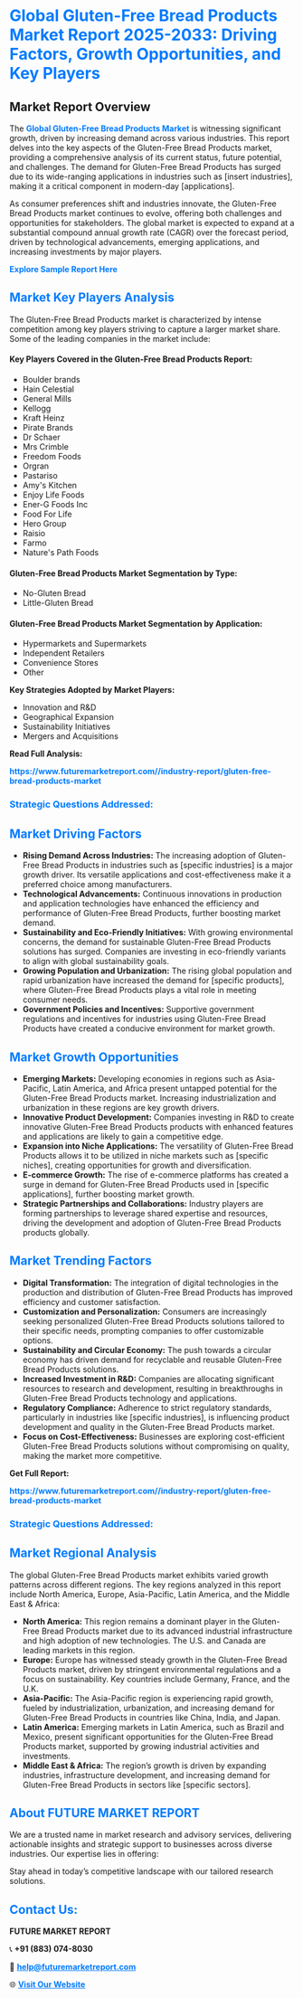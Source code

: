 <h1 style="color: #007BFF;">Global Gluten-Free Bread Products Market Report 2025-2033: Driving Factors, Growth Opportunities, and Key Players</h1>

<section id="overview">
<h2>Market Report Overview</h2>
<p>The <a href="https://www.futuremarketreport.com//industry-report/gluten-free-bread-products-market" style="color: #007BFF; text-decoration: none;"><strong>Global Gluten-Free Bread Products Market</strong></a> is witnessing significant growth, driven by increasing demand across various industries. This report delves into the key aspects of the Gluten-Free Bread Products market, providing a comprehensive analysis of its current status, future potential, and challenges. The demand for Gluten-Free Bread Products has surged due to its wide-ranging applications in industries such as [insert industries], making it a critical component in modern-day [applications].</p>
<p>As consumer preferences shift and industries innovate, the Gluten-Free Bread Products market continues to evolve, offering both challenges and opportunities for stakeholders. The global market is expected to expand at a substantial compound annual growth rate (CAGR) over the forecast period, driven by technological advancements, emerging applications, and increasing investments by major players.</p>
</section>

<section id="overview">
<p><a href="https://www.futuremarketreport.com//request-sample/reportId=90863" style="color: #007BFF; text-decoration: none;"><strong>Explore Sample Report Here</strong></a></p>
</section>

<section id="key-players">
<h2 style="color: #007BFF;">Market Key Players Analysis</h2>
<p>The Gluten-Free Bread Products market is characterized by intense competition among key players striving to capture a larger market share. Some of the leading companies in the market include:</p>
<h4>Key Players Covered in the Gluten-Free Bread Products Report:</h4>
<ul><li>Boulder brands</li><li>Hain Celestial</li><li>General Mills</li><li>Kellogg</li><li>Kraft Heinz</li><li>Pirate Brands</li><li>Dr Schaer</li><li>Mrs Crimble</li><li>Freedom Foods</li><li>Orgran</li><li>Pastariso</li><li>Amy&#039;s Kitchen</li><li>Enjoy Life Foods</li><li>Ener-G Foods Inc</li><li>Food For Life</li><li>Hero Group</li><li>Raisio</li><li>Farmo</li><li>Nature&#039;s Path Foods</li></ul>
<h4>Gluten-Free Bread Products Market Segmentation by Type:</h4>
<ul><li>No-Gluten Bread</li><li>Little-Gluten Bread</li></ul>

<h4>Gluten-Free Bread Products Market Segmentation by Application:</h4>
<ul><li>Hypermarkets and Supermarkets</li><li>Independent Retailers</li><li>Convenience Stores</li><li>Other</li></ul>
<p><strong>Key Strategies Adopted by Market Players:</strong></p>
<ul>
<li>Innovation and R&D</li>
<li>Geographical Expansion</li>
<li>Sustainability Initiatives</li>
<li>Mergers and Acquisitions</li>
</ul>
</section>

<section>
<p><strong>Read Full Analysis: </strong></p><a href="https://www.futuremarketreport.com//industry-report/gluten-free-bread-products-market" style="color: #007BFF; text-decoration: none;"><strong>https://www.futuremarketreport.com//industry-report/gluten-free-bread-products-market</strong></a>
<h3 style="color: #007BFF;">Strategic Questions Addressed:</h3>
</section>

<section id="driving-factors">
<h2 style="color: #007BFF;">Market Driving Factors</h2>
<ul>
<li><strong>Rising Demand Across Industries:</strong> The increasing adoption of Gluten-Free Bread Products in industries such as [specific industries] is a major growth driver. Its versatile applications and cost-effectiveness make it a preferred choice among manufacturers.</li>
<li><strong>Technological Advancements:</strong> Continuous innovations in production and application technologies have enhanced the efficiency and performance of Gluten-Free Bread Products, further boosting market demand.</li>
<li><strong>Sustainability and Eco-Friendly Initiatives:</strong> With growing environmental concerns, the demand for sustainable Gluten-Free Bread Products solutions has surged. Companies are investing in eco-friendly variants to align with global sustainability goals.</li>
<li><strong>Growing Population and Urbanization:</strong> The rising global population and rapid urbanization have increased the demand for [specific products], where Gluten-Free Bread Products plays a vital role in meeting consumer needs.</li>
<li><strong>Government Policies and Incentives:</strong> Supportive government regulations and incentives for industries using Gluten-Free Bread Products have created a conducive environment for market growth.</li>
</ul>
</section>

<section id="growth-opportunities">
<h2 style="color: #007BFF;">Market Growth Opportunities</h2>
<ul>
<li><strong>Emerging Markets:</strong> Developing economies in regions such as Asia-Pacific, Latin America, and Africa present untapped potential for the Gluten-Free Bread Products market. Increasing industrialization and urbanization in these regions are key growth drivers.</li>
<li><strong>Innovative Product Development:</strong> Companies investing in R&D to create innovative Gluten-Free Bread Products products with enhanced features and applications are likely to gain a competitive edge.</li>
<li><strong>Expansion into Niche Applications:</strong> The versatility of Gluten-Free Bread Products allows it to be utilized in niche markets such as [specific niches], creating opportunities for growth and diversification.</li>
<li><strong>E-commerce Growth:</strong> The rise of e-commerce platforms has created a surge in demand for Gluten-Free Bread Products used in [specific applications], further boosting market growth.</li>
<li><strong>Strategic Partnerships and Collaborations:</strong> Industry players are forming partnerships to leverage shared expertise and resources, driving the development and adoption of Gluten-Free Bread Products products globally.</li>
</ul>
</section>

<section id="trending-factors">
<h2 style="color: #007BFF;">Market Trending Factors</h2>
<ul>
<li><strong>Digital Transformation:</strong> The integration of digital technologies in the production and distribution of Gluten-Free Bread Products has improved efficiency and customer satisfaction.</li>
<li><strong>Customization and Personalization:</strong> Consumers are increasingly seeking personalized Gluten-Free Bread Products solutions tailored to their specific needs, prompting companies to offer customizable options.</li>
<li><strong>Sustainability and Circular Economy:</strong> The push towards a circular economy has driven demand for recyclable and reusable Gluten-Free Bread Products solutions.</li>
<li><strong>Increased Investment in R&D:</strong> Companies are allocating significant resources to research and development, resulting in breakthroughs in Gluten-Free Bread Products technology and applications.</li>
<li><strong>Regulatory Compliance:</strong> Adherence to strict regulatory standards, particularly in industries like [specific industries], is influencing product development and quality in the Gluten-Free Bread Products market.</li>
<li><strong>Focus on Cost-Effectiveness:</strong> Businesses are exploring cost-efficient Gluten-Free Bread Products solutions without compromising on quality, making the market more competitive.</li>
</ul>
</section>

<section>
<p><strong>Get Full Report: </strong></p><a href="https://www.futuremarketreport.com//industry-report/gluten-free-bread-products-market" style="color: #007BFF; text-decoration: none;"><strong>https://www.futuremarketreport.com//industry-report/gluten-free-bread-products-market</strong></a>
<h3 style="color: #007BFF;">Strategic Questions Addressed:</h3>
</section>


<section id="regional-analysis">
<h2 style="color: #007BFF;">Market Regional Analysis</h2>
<p>The global Gluten-Free Bread Products market exhibits varied growth patterns across different regions. The key regions analyzed in this report include North America, Europe, Asia-Pacific, Latin America, and the Middle East & Africa:</p>
<ul>
<li><strong>North America:</strong> This region remains a dominant player in the Gluten-Free Bread Products market due to its advanced industrial infrastructure and high adoption of new technologies. The U.S. and Canada are leading markets in this region.</li>
<li><strong>Europe:</strong> Europe has witnessed steady growth in the Gluten-Free Bread Products market, driven by stringent environmental regulations and a focus on sustainability. Key countries include Germany, France, and the U.K.</li>
<li><strong>Asia-Pacific:</strong> The Asia-Pacific region is experiencing rapid growth, fueled by industrialization, urbanization, and increasing demand for Gluten-Free Bread Products in countries like China, India, and Japan.</li>
<li><strong>Latin America:</strong> Emerging markets in Latin America, such as Brazil and Mexico, present significant opportunities for the Gluten-Free Bread Products market, supported by growing industrial activities and investments.</li>
<li><strong>Middle East & Africa:</strong> The region’s growth is driven by expanding industries, infrastructure development, and increasing demand for Gluten-Free Bread Products in sectors like [specific sectors].</li>
</ul>
</section>

<footer>
<h2 style="color: #007BFF;">About FUTURE MARKET REPORT</h2>
<p>We are a trusted name in market research and advisory services, delivering actionable insights and strategic support to businesses across diverse industries. Our expertise lies in offering:</p>

<p>Stay ahead in today’s competitive landscape with our tailored research solutions.</p>

<h2 style="color: #007BFF;">Contact Us:</h2>
<p><strong>FUTURE MARKET REPORT</strong></p>
<p>📞 <strong>+91 (883) 074-8030</strong></p>
<p>📧 <strong><a href="mailto:help@futuremarketreport.com" style="color: #007BFF;">help@futuremarketreport.com</a></strong></p>
<p>🌐 <strong><a href="https://www.futuremarketreport.com/" style="color: #007BFF;">Visit Our Website</a></strong></p>
</footer>